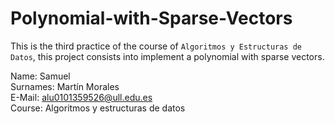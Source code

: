 # Polynomial-with-Sparse-Vectors
This is the third practice of the course of `Algoritmos y Estructuras de Datos`, this project consists into implement a polynomial with sparse vectors.

Name: Samuel\
Surnames: Martín Morales\
E-Mail: alu0101359526@ull.edu.es\
Course: Algoritmos y estructuras de datos
